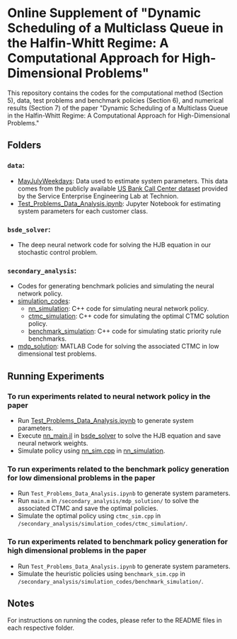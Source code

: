 # Online Supplement of "Dynamic Scheduling of a Multiclass Queue in the Halfin-Whitt Regime: A Computational Approach for High-Dimensional Problems"

This repository contains the codes for the computational method (Section 5), data, test problems and benchmark policies (Section 6), and numerical results (Section 7) of the paper "Dynamic Scheduling of a Multiclass Queue in the Halfin-Whitt Regime: A Computational Approach for High-Dimensional Problems."

## Folders

### `data`:
  * [MayJulyWeekdays](https://github.com/ekasikaralar/NN_based_dynamic_scheduling/tree/main/data/MayJulyWeekdays): Data used to estimate system parameters. This data comes from the publicly available [US Bank Call Center dataset](https://see-center.iem.technion.ac.il/databases/USBank/) provided by the Service Enterprise Engineering Lab at Technion. 
  * [Test_Problems_Data_Analysis.ipynb](https://github.com/ekasikaralar/NN_based_dynamic_scheduling/blob/main/data/Test_Problems_Data_Analysis.ipynb): Jupyter Notebook for estimating system parameters for each customer class.
 
### `bsde_solver`:
   * The deep neural network code for solving the HJB equation in our stochastic control problem.

### `secondary_analysis`: 
   * Codes for generating benchmark policies and simulating the neural network policy.
   * [simulation_codes](https://github.com/ekasikaralar/NN_based_dynamic_scheduling/tree/main/secondary_analysis/simulation_codes):
      * [nn_simulation](https://github.com/ekasikaralar/NN_based_dynamic_scheduling/tree/main/secondary_analysis/simulation_codes/nn_simulation): C++ code for simulating neural network policy. 
      * [ctmc_simulation](https://github.com/ekasikaralar/NN_based_dynamic_scheduling/tree/main/secondary_analysis/simulation_codes/ctmc_simulation): C++ code for simulating the optimal CTMC solution policy.
      * [benchmark_simulation](https://github.com/ekasikaralar/NN_based_dynamic_scheduling/tree/main/secondary_analysis/simulation_codes/benchmark_simulation): C++ code for simulating static priority rule benchmarks. 
   * [mdp_solution](https://github.com/ekasikaralar/NN_based_dynamic_scheduling/tree/main/secondary_analysis/mdp_solution): MATLAB Code for solving the associated CTMC in low dimensional test problems.
 
## Running Experiments

### To run experiments related to neural network policy in the paper

* Run [Test_Problems_Data_Analysis.ipynb](https://github.com/ekasikaralar/NN_based_dynamic_scheduling/blob/main/data/Test_Problems_Data_Analysis.ipynb) to generate system parameters.
* Execute [nn_main.jl](https://github.com/ekasikaralar/NN_based_dynamic_scheduling/blob/main/bsde_solver/nn_main.jl) in [bsde_solver](https://github.com/ekasikaralar/NN_based_dynamic_scheduling/tree/main/bsde_solver) to solve the HJB equation and save neural network weights.
* Simulate policy using [nn_sim.cpp](https://github.com/ekasikaralar/NN_based_dynamic_scheduling/blob/main/secondary_analysis/simulation_codes/nn_simulation/nn_sim.cpp) in [nn_simulation](https://github.com/ekasikaralar/NN_based_dynamic_scheduling/tree/main/secondary_analysis/simulation_codes/nn_simulation).

### To run experiments related to the benchmark policy generation for low dimensional problems in the paper

* Run `Test_Problems_Data_Analysis.ipynb` to generate system parameters.
* Run `main.m` in `/secondary_analysis/mdp_solution/` to solve the associated CTMC and save the optimal policies.
* Simulate the optimal policy using `ctmc_sim.cpp` in `/secondary_analysis/simulation_codes/ctmc_simulation/`.

### To run experiments related to benchmark policy generation for high dimensional problems in the paper

* Run `Test_Problems_Data_Analysis.ipynb` to generate system parameters.
* Simulate the heuristic policies using `benchmark_sim.cpp` in `/secondary_analysis/simulation_codes/benchmark_simulation/`.

## Notes 
For instructions on running the codes, please refer to the README files in each respective folder.

